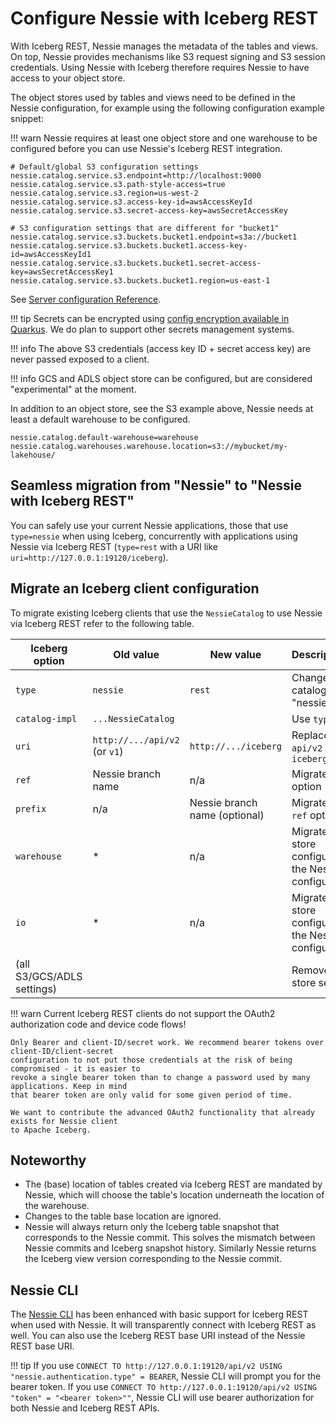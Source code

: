 # Configure Nessie with Iceberg REST

With Iceberg REST, Nessie manages the metadata of the tables and views. On top, Nessie provides
mechanisms like S3 request signing and S3 session credentials. Using Nessie with Iceberg
therefore requires Nessie to have access to your object store.

The object stores used by tables and views need to be defined in the Nessie configuration, for
example using the following configuration example snippet:

!!! warn
    Nessie requires at least one object store and one warehouse to be configured before you can
    use Nessie's Iceberg REST integration.

```properties
# Default/global S3 configuration settings
nessie.catalog.service.s3.endpoint=http://localhost:9000
nessie.catalog.service.s3.path-style-access=true
nessie.catalog.service.s3.region=us-west-2
nessie.catalog.service.s3.access-key-id=awsAccessKeyId
nessie.catalog.service.s3.secret-access-key=awsSecretAccessKey

# S3 configuration settings that are different for "bucket1"
nessie.catalog.service.s3.buckets.bucket1.endpoint=s3a://bucket1
nessie.catalog.service.s3.buckets.bucket1.access-key-id=awsAccessKeyId1
nessie.catalog.service.s3.buckets.bucket1.secret-access-key=awsSecretAccessKey1
nessie.catalog.service.s3.buckets.bucket1.region=us-east-1
```

See [Server configuration Reference](../nessie-latest/index.md).

!!! tip
    Secrets can be encrypted using
    [config encryption available in Quarkus](https://quarkus.io/guides/config-secrets#encrypt-configuration-values).
    We do plan to support other secrets management systems.

!!! info
    The above S3 credentials (access key ID + secret access key) are never passed exposed to a client.

!!! info
    GCS and ADLS object store can be configured, but are considered "experimental" at the moment.

In addition to an object store, see the S3 example above, Nessie needs at least a default warehouse
to be configured.

```properties
nessie.catalog.default-warehouse=warehouse
nessie.catalog.warehouses.warehouse.location=s3://mybucket/my-lakehouse/
```

## Seamless migration from "Nessie" to "Nessie with Iceberg REST"

You can safely use your current Nessie applications, those that use `type=nessie` when using Iceberg,
concurrently with applications using Nessie via Iceberg REST (`type=rest` with a URI like
`uri=http://127.0.0.1:19120/iceberg`).

## Migrate an Iceberg client configuration

To migrate existing Iceberg clients that use the `NessieCatalog` to use Nessie via Iceberg REST refer
to the following table.

| Iceberg option             | Old value                     | New value                     | Description/notes                                                      |
|----------------------------|-------------------------------|-------------------------------|------------------------------------------------------------------------|
| `type`                     | `nessie`                      | `rest`                        | Change the catalog type from "nessie" to "rest".                       |
| `catalog-impl`             | `...NessieCatalog`            |                               | Use `type` = `rest`                                                    |
| `uri`                      | `http://.../api/v2` (or `v1`) | `http://.../iceberg`          | Replace `api/v1` or `api/v2` with `iceberg`                            |
| `ref`                      | Nessie branch name            | n/a                           | Migrate to `prefix` option                                             |
| `prefix`                   | n/a                           | Nessie branch name (optional) | Migrate from the `ref` option                                          |
| `warehouse`                | *                             | n/a                           | Migrate object store configurations to the Nessie server configuration |
| `io`                       | *                             | n/a                           | Migrate object store configurations to the Nessie server configuration |
| (all S3/GCS/ADLS settings) |                               |                               | Remove all object store settings                                       |

!!! warn
    Current Iceberg REST clients do not support the OAuth2 authorization code and device code flows!

    Only Bearer and client-ID/secret work. We recommend bearer tokens over client-ID/client-secret
    configuration to not put those credentials at the risk of being compromised - it is easier to
    revoke a single bearer token than to change a password used by many applications. Keep in mind
    that bearer token are only valid for some given period of time.

    We want to contribute the advanced OAuth2 functionality that already exists for Nessie client
    to Apache Iceberg. 

## Noteworthy

* The (base) location of tables created via Iceberg REST are mandated by Nessie, which will choose
  the table's location underneath the location of the warehouse.
* Changes to the table base location are ignored.
* Nessie will always return only the Iceberg table snapshot that corresponds to the Nessie commit.
  This solves the mismatch between Nessie commits and Iceberg snapshot history. Similarly Nessie
  returns the Iceberg view version corresponding to the Nessie commit.

## Nessie CLI

The [Nessie CLI](../nessie-latest/cli.md) has been enhanced with basic support for Iceberg REST when
used with Nessie. It will transparently connect with Iceberg REST as well. You can also use the
Iceberg REST base URI instead of the Nessie REST base URI.

!!! tip
    If you use `CONNECT TO http://127.0.0.1:19120/api/v2 USING "nessie.authentication.type" = BEARER`,
    Nessie CLI will prompt you for the bearer token.
    If you use `CONNECT TO http://127.0.0.1:19120/api/v2 USING "token" = "<bearer token>""`,
    Nessie CLI will use bearer authorization for both Nessie and Iceberg REST APIs.
